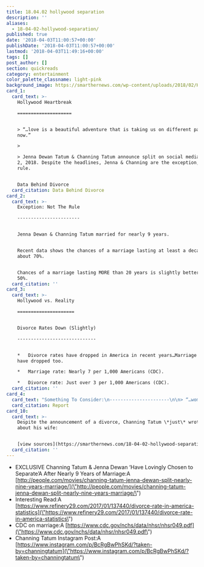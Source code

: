 ```yaml
---
title: 18.04.02 hollywood separation
description: ''
aliases:
  - 18-04-02-hollywood-separation/
published: true
date: '2018-04-03T11:00:57+00:00'
publishDate: '2018-04-03T11:00:57+00:00'
lastmod: '2018-04-03T11:49:16+00:00'
tags: []
post_author: []
section: quickreads
category: entertainment
color_palette_classname: light-pink
background_image: https://smarthernews.com/wp-content/uploads/2018/02/Hearts-360x360.jpg
card_1:
  card_text: >-
    Hollywood Heartbreak

    ====================


    > “…love is a beautiful adventure that is taking us on different paths for
    now.”

    > 

    > Jenna Dewan Tatum & Channing Tatum announce split on social media, April
    2, 2018. Despite the headlines, Jenna & Channing are the exception, not the
    rule.


    Data Behind Divorce
  card_citation: Data Behind Divorce
card_2:
  card_text: >-
    Exception: Not The Rule

    -----------------------


    Jenna Dewan & Channing Tatum married for nearly 9 years.


    Recent data shows the chances of a marriage lasting at least a decade is
    about 70%.


    Chances of a marriage lasting MORE than 20 years is slightly better than
    50%.
  card_citation: ''
card_3:
  card_text: >-
    Hollywood vs. Reality

    =====================


    Divorce Rates Down (Slightly)

    -----------------------------


    *   Divorce rates have dropped in America in recent years…Marriage rates
    have dropped too.

    *   Marriage rate: Nearly 7 per 1,000 Americans (CDC).

    *   Divorce rate: Just over 3 per 1,000 Americans (CDC).
  card_citation: ''
card_4:
  card_text: "Something To Consider:\n----------------------\n\n> “…women who cohabited with their first husbanda\x14regardless of whether they were engaged when they began living togethera\x14had lower probabilities of marriage survival at 20 years than women who did not cohabit before marriage with their first husband.”\n> \n> National Health Statistics Report, 2012\n\n[Report](https://www.cdc.gov/nchs/data/nhsr/nhsr049.pdf)"
  card_citation: Report
card_10:
  card_text: >-
    Despite the announcement of a divorce, Channing Tatum \*just\* wrote this
    about his wife:


    [view sources](https://smarthernews.com/18-04-02-hollywood-separation/)
  card_citation: ''
---
```

*   EXCLUSIVE Channing Tatum & Jenna Dewan ‘Have Lovingly Chosen to Separate’A After Nearly 9 Years of Marriage:A [http://people.com/movies/channing-tatum-jenna-dewan-split-nearly-nine-years-marriage/](\"http://people.com/movies/channing-tatum-jenna-dewan-split-nearly-nine-years-marriage/\")
*   Interesting Read:A [https://www.refinery29.com/2017/01/137440/divorce-rate-in-america-statistics](\"https://www.refinery29.com/2017/01/137440/divorce-rate-in-america-statistics\")
*   CDC on marriage:A [https://www.cdc.gov/nchs/data/nhsr/nhsr049.pdf](\"https://www.cdc.gov/nchs/data/nhsr/nhsr049.pdf\")
*   Channing Tatum Instagram Post:A [https://www.instagram.com/p/BcRgBwPhSKd/?taken-by=channingtatum](\"https://www.instagram.com/p/BcRgBwPhSKd/?taken-by=channingtatum\")